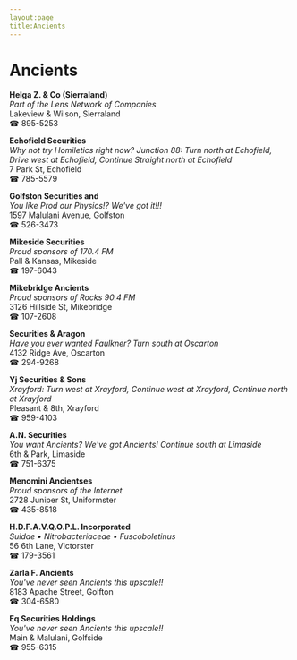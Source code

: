 ```yaml
---
layout:page
title:Ancients
---
```

# Ancients

**Helga Z. & Co (Sierraland)**  
_Part of the Lens Network of Companies_  
Lakeview & Wilson, Sierraland  
☎ 895-5253



**Echofield Securities**  
_Why not try Homiletics right now? 
Junction 88: Turn north at Echofield, Drive west at Echofield, Continue Straight north at Echofield_  
7 Park St, Echofield  
☎ 785-5579



**Golfston Securities and**  
_You like Prod our Physics!? We've got it!!!_  
1597 Malulani Avenue, Golfston  
☎ 526-3473



**Mikeside Securities**  
_Proud sponsors of 170.4 FM_  
Pall & Kansas, Mikeside  
☎ 197-6043



**Mikebridge Ancients**  
_Proud sponsors of Rocks 90.4 FM_  
3126 Hillside St, Mikebridge  
☎ 107-2608



**Securities & Aragon**  
_Have you ever wanted Faulkner? 
Turn south at Oscarton_  
4132 Ridge Ave, Oscarton  
☎ 294-9268



**Yj Securities & Sons**  
_Xrayford: Turn west at Xrayford, Continue west at Xrayford, Continue north at Xrayford_  
Pleasant & 8th, Xrayford  
☎ 959-4103



**A.N. Securities**  
_You want Ancients? We've got Ancients! 
Continue south at Limaside_  
6th & Park, Limaside  
☎ 751-6375



**Menomini Ancientses**  
_Proud sponsors of the Internet_  
2728 Juniper St, Uniformster  
☎ 435-8518



**H.D.F.A.V.Q.O.P.L. Incorporated**  
_Suidae • Nitrobacteriaceae • Fuscoboletinus_  
56 6th Lane, Victorster  
☎ 179-3561



**Zarla F. Ancients**  
_You've never seen Ancients this upscale!!_  
8183 Apache Street, Golfton  
☎ 304-6580



**Eq Securities Holdings**  
_You've never seen Ancients this upscale!!_  
Main & Malulani, Golfside  
☎ 955-6315



